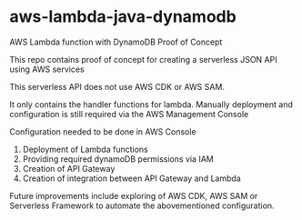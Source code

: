 # aws-lambda-java-dynamodb
AWS Lambda function with DynamoDB Proof of Concept

This repo contains proof of concept for creating a serverless JSON API using AWS services

This serverless API does not use AWS CDK or AWS SAM.

It only contains the handler functions for lambda. Manually deployment and configuration is still required via the AWS Management Console

Configuration needed to be done in AWS Console
1. Deployment of Lambda functions
2. Providing required dynamoDB permissions via IAM
3. Creation of API Gateway
4. Creation of integration between API Gateway and Lambda

Future improvements include exploring of AWS CDK, AWS SAM or Serverless Framework to automate the abovementioned configuration.
